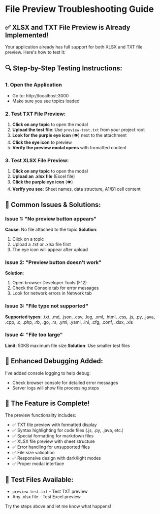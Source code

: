 # File Preview Troubleshooting Guide

## ✅ XLSX and TXT File Preview is Already Implemented!

Your application already has full support for both XLSX and TXT file preview. Here's how to test it:

## 🔍 Step-by-Step Testing Instructions:

### 1. Open the Application
- Go to: http://localhost:3000
- Make sure you see topics loaded

### 2. Test TXT File Preview:
1. **Click on any topic** to open the modal
2. **Upload the test file**: Use `preview-test.txt` from your project root
3. **Look for the purple eye icon** (👁️) next to the attachment
4. **Click the eye icon** to preview
5. **Verify the preview modal opens** with formatted content

### 3. Test XLSX File Preview:
1. **Click on any topic** to open the modal  
2. **Upload an .xlsx file** (Excel file)
3. **Click the purple eye icon** (👁️)
4. **Verify you see**: Sheet names, data structure, A1/B1 cell content

## 🚨 Common Issues & Solutions:

### Issue 1: "No preview button appears"
**Cause**: No file attached to the topic
**Solution**: 
1. Click on a topic
2. Upload a .txt or .xlsx file first
3. The eye icon will appear after upload

### Issue 2: "Preview button doesn't work"
**Solution**: 
1. Open browser Developer Tools (F12)
2. Check the Console tab for error messages
3. Look for network errors in Network tab

### Issue 3: "File type not supported"
**Supported types**: .txt, .md, .json, .csv, .log, .xml, .html, .css, .js, .py, .java, .cpp, .c, .php, .rb, .go, .rs, .yml, .yaml, .ini, .cfg, .conf, .xlsx, .xls

### Issue 4: "File too large"
**Limit**: 50KB maximum file size
**Solution**: Use smaller test files

## 🔧 Enhanced Debugging Added:

I've added console logging to help debug:
- Check browser console for detailed error messages
- Server logs will show file processing steps

## 🎯 The Feature is Complete!

The preview functionality includes:
- ✅ TXT file preview with formatted display
- ✅ Syntax highlighting for code files (.js, .py, .java, etc.)
- ✅ Special formatting for markdown files
- ✅ XLSX file preview with sheet structure
- ✅ Error handling for unsupported files
- ✅ File size validation
- ✅ Responsive design with dark/light modes
- ✅ Proper modal interface

## 🧪 Test Files Available:
- `preview-test.txt` - Test TXT preview
- Any .xlsx file - Test Excel preview

Try the steps above and let me know what happens!
